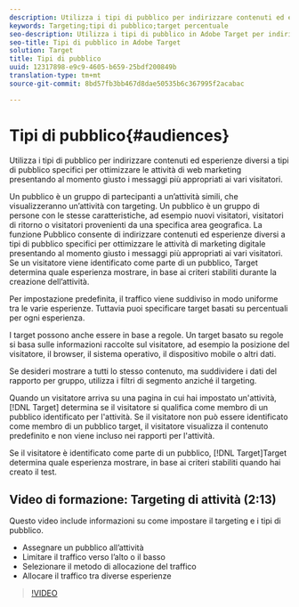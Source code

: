 ```yaml
---
description: Utilizza i tipi di pubblico per indirizzare contenuti ed esperienze diversi a tipi di pubblico specifici per ottimizzare le attività di web marketing presentando al momento giusto i messaggi più appropriati ai vari visitatori.
keywords: Targeting;tipi di pubblico;target percentuale
seo-description: Utilizza i tipi di pubblico in Adobe Target per indirizzare contenuti ed esperienze diversi a tipi di pubblico specifici per ottimizzare le attività di web marketing presentando al momento giusto i messaggi più appropriati ai vari visitatori.
seo-title: Tipi di pubblico in Adobe Target
solution: Target
title: Tipi di pubblico
uuid: 12317898-e9c9-4605-b659-25bdf200849b
translation-type: tm+mt
source-git-commit: 8bd57fb3bb467d8dae50535b6c367995f2acabac

---
```



# Tipi di pubblico{#audiences}

Utilizza i tipi di pubblico per indirizzare contenuti ed esperienze diversi a tipi di pubblico specifici per ottimizzare le attività di web marketing presentando al momento giusto i messaggi più appropriati ai vari visitatori.

Un pubblico è un gruppo di partecipanti a un’attività simili, che visualizzeranno un’attività con targeting. Un pubblico è un gruppo di persone con le stesse caratteristiche, ad esempio nuovi visitatori, visitatori di ritorno o visitatori provenienti da una specifica area geografica. La funzione Pubblico consente di indirizzare contenuti ed esperienze diversi a tipi di pubblico specifici per ottimizzare le attività di marketing digitale presentando al momento giusto i messaggi più appropriati ai vari visitatori. Se un visitatore viene identificato come parte di un pubblico, Target determina quale esperienza mostrare, in base ai criteri stabiliti durante la creazione dell’attività.

Per impostazione predefinita, il traffico viene suddiviso in modo uniforme tra le varie esperienze. Tuttavia puoi specificare target basati su percentuali per ogni esperienza.

I target possono anche essere in base a regole. Un target basato su regole si basa sulle informazioni raccolte sul visitatore, ad esempio la posizione del visitatore, il browser, il sistema operativo, il dispositivo mobile o altri dati.

Se desideri mostrare a tutti lo stesso contenuto, ma suddividere i dati del rapporto per gruppo, utilizza i filtri di segmento anziché il targeting.

Quando un visitatore arriva su una pagina in cui hai impostato un'attività, [!DNL Target] determina se il visitatore si qualifica come membro di un pubblico identificato per l'attività. Se il visitatore non può essere identificato come membro di un pubblico target, il visitatore visualizza il contenuto predefinito e non viene incluso nei rapporti per l'attività.

Se il visitatore è identificato come parte di un pubblico, [!DNL Target]Target determina quale esperienza mostrare, in base ai criteri stabiliti quando hai creato il test.

## Video di formazione: Targeting di attività (2:13)

Questo video include informazioni su come impostare il targeting e i tipi di pubblico.

* Assegnare un pubblico all’attività
* Limitare il traffico verso l’alto o il basso
* Selezionare il metodo di allocazione del traffico
* Allocare il traffico tra diverse esperienze

>[!VIDEO](https://video.tv.adobe.com/v/17385?captions=ita)
